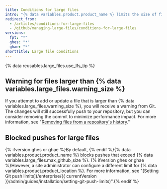 ```yaml
---
title: Conditions for large files
intro: "{% data variables.product.product_name %} limits the size of files allowed in repositories, and will block a push to a repository if the files are larger than the maximum file limit."
redirect_from:
  - /articles/conditions-for-large-files
  - /github/managing-large-files/conditions-for-large-files
versions:
  fpt: "*"
  ghes: "*"
  ghae: "*"
shortTitle: Large file conditions
---
```


{% data reusables.large_files.use_lfs_tip %}

## Warning for files larger than {% data variables.large_files.warning_size %}

If you attempt to add or update a file that is larger than {% data variables.large_files.warning_size %}, you will receive a warning from Git. The changes will still successfully push to your repository, but you can consider removing the commit to minimize performance impact. For more information, see "[Removing files from a repository's history](/github/managing-large-files/removing-files-from-a-repositorys-history)."

## Blocked pushes for large files

{% ifversion ghes or ghae %}By default, {% endif %}{% data variables.product.product_name %} blocks pushes that exceed {% data variables.large_files.max_github_size %}. {% ifversion ghes or ghae %}However, a site administrator can configure a different limit for {% data variables.product.product_location %}. For more information, see "[Setting Git push limits](/enterprise/{{ currentVersion }}/admin/guides/installation/setting-git-push-limits)".{% endif %}

